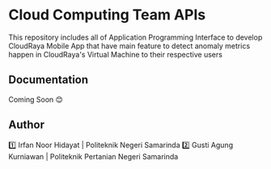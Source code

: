 # Cloud Computing Team APIs
This repository includes all of Application Programming Interface to develop CloudRaya Mobile App that have main feature to detect anomaly metrics happen in CloudRaya's Virtual Machine to their respective users

## Documentation
Coming Soon 😊

## Author
1️⃣ Irfan Noor Hidayat | Politeknik Negeri Samarinda
2️⃣ Gusti Agung Kurniawan | Politeknik Pertanian Negeri Samarinda
